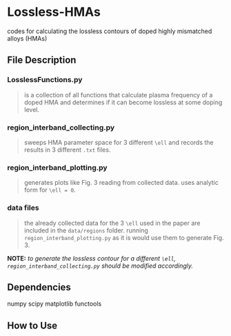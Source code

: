 # Lossless-HMAs
codes for calculating the lossless contours of doped highly mismatched alloys (HMAs)

## File Description
### LosslessFunctions.py
> is a collection of all functions that calculate plasma frequency of a doped HMA and determines if it can become lossless at some doping level.
### region_interband_collecting.py
> sweeps HMA parameter space for 3 different `\ell` and records the results in 3 different `.txt` files.
### region_interband_plotting.py
> generates plots like Fig. 3 reading from collected data.
> uses analytic form for `\ell = 0`.
### data files
> the already collected data for the 3 `\ell` used in the paper are included in the `data/regions` folder.
> running `region_interband_plotting.py` as it is would use them to generate Fig. 3.

**NOTE:** _to generate the lossless contour for a different `\ell`, `region_interband_collecting.py` should be modified accordingly._

## Dependencies
numpy
scipy
matplotlib
functools

## How to Use
 
